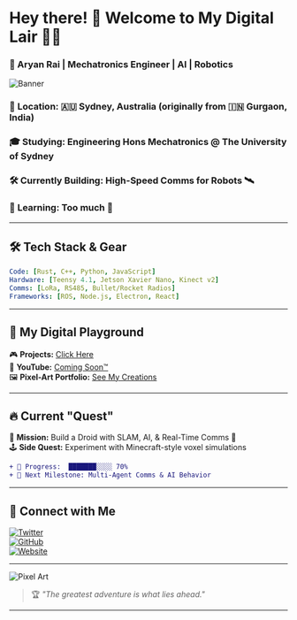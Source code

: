 
# Hey there! 👋 Welcome to My Digital Lair 🚀✨  

### 🌌 Aryan Rai | Mechatronics Engineer | AI | Robotics  

![Banner](https://your-image-link-here.com/banner.gif)  

### 📍 **Location:** 🇦🇺 Sydney, Australia (originally from 🇮🇳 Gurgaon, India)  
### 🎓 **Studying:** Engineering Hons Mechatronics @ The University of Sydney  
### 🛠 **Currently Building:** High-Speed Comms for Robots 🛰  
### 🦾 **Learning:** Too much 🦀  

---

## 🛠 Tech Stack & Gear  
```yaml
Code: [Rust, C++, Python, JavaScript]
Hardware: [Teensy 4.1, Jetson Xavier Nano, Kinect v2]
Comms: [LoRa, RS485, Bullet/Rocket Radios]
Frameworks: [ROS, Node.js, Electron, React]
```

---

## 🌟 **My Digital Playground**  

🎮 **Projects:** [Click Here](https://aryanrai.github.io/)  
🎥 **YouTube:** [Coming Soon™](#)  
🖼️ **Pixel-Art Portfolio:** [See My Creations](#)  

---

## 🔥 **Current "Quest"**  
🧩 **Mission:** Build a Droid with SLAM, AI, & Real-Time Comms 🤖  
🕹️ **Side Quest:** Experiment with Minecraft-style voxel simulations  

```diff
+ 🚀 Progress:  ███████░░░░ 70%
+ 🎯 Next Milestone: Multi-Agent Comms & AI Behavior
```

---

## 💬 Connect with Me  
[![Twitter](https://img.shields.io/badge/X-(Twitter)-blue?style=for-the-badge&logo=twitter)](https://twitter.com/yourhandle)  
[![GitHub](https://img.shields.io/badge/GitHub-@aryanrai-black?style=for-the-badge&logo=github)](https://github.com/aryanrai)  
[![Website](https://img.shields.io/badge/Website-aryanrai.github.io-orange?style=for-the-badge)](https://aryanrai.github.io/)  

---

![Pixel Art](https://your-image-link-here.com/pixelart.gif)  

> 🏆 *"The greatest adventure is what lies ahead."*  

---
